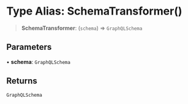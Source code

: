 # Type Alias: SchemaTransformer()

> **SchemaTransformer**: (`schema`) => `GraphQLSchema`

## Parameters

• **schema**: `GraphQLSchema`

## Returns

`GraphQLSchema`
